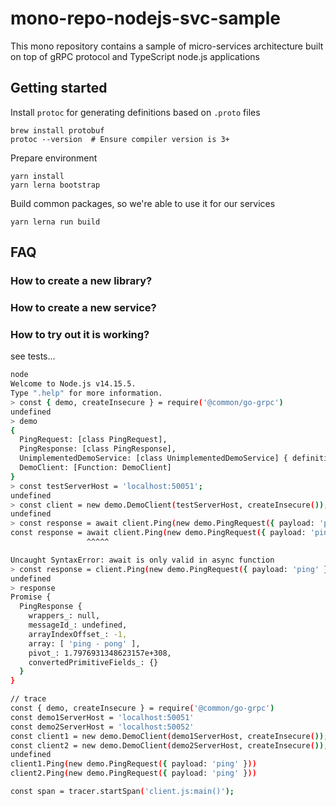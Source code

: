 # mono-repo-nodejs-svc-sample
This mono repository contains a sample of micro-services architecture built on top of gRPC protocol and TypeScript node.js applications


## Getting started

Install `protoc` for generating definitions based on `.proto` files

```shell
brew install protobuf
protoc --version  # Ensure compiler version is 3+
```

Prepare environment
```shell
yarn install
yarn lerna bootstrap
```

Build common packages, so we're able to use it for our services
```shell
yarn lerna run build
```

## FAQ

### How to create a new library?

### How to create a new service?

### How to try out it is working?

see tests...

```bash
node
Welcome to Node.js v14.15.5.
Type ".help" for more information.
> const { demo, createInsecure } = require('@common/go-grpc')
undefined
> demo
{
  PingRequest: [class PingRequest],
  PingResponse: [class PingResponse],
  UnimplementedDemoService: [class UnimplementedDemoService] { definition: { Ping: [Object] } },
  DemoClient: [Function: DemoClient]
}
> const testServerHost = 'localhost:50051';
undefined
> const client = new demo.DemoClient(testServerHost, createInsecure());
undefined
> const response = await client.Ping(new demo.PingRequest({ payload: 'ping' }));
const response = await client.Ping(new demo.PingRequest({ payload: 'ping' }));
                 ^^^^^

Uncaught SyntaxError: await is only valid in async function
> const response = client.Ping(new demo.PingRequest({ payload: 'ping' }));
undefined
> response
Promise {
  PingResponse {
    wrappers_: null,
    messageId_: undefined,
    arrayIndexOffset_: -1,
    array: [ 'ping - pong' ],
    pivot_: 1.7976931348623157e+308,
    convertedPrimitiveFields_: {}
  }
}

// trace
const { demo, createInsecure } = require('@common/go-grpc')
const demo1ServerHost = 'localhost:50051'
const demo2ServerHost = 'localhost:50052'
const client1 = new demo.DemoClient(demo1ServerHost, createInsecure());
const client2 = new demo.DemoClient(demo2ServerHost, createInsecure());
undefined
client1.Ping(new demo.PingRequest({ payload: 'ping' }))
client2.Ping(new demo.PingRequest({ payload: 'ping' }))

const span = tracer.startSpan('client.js:main()');
```